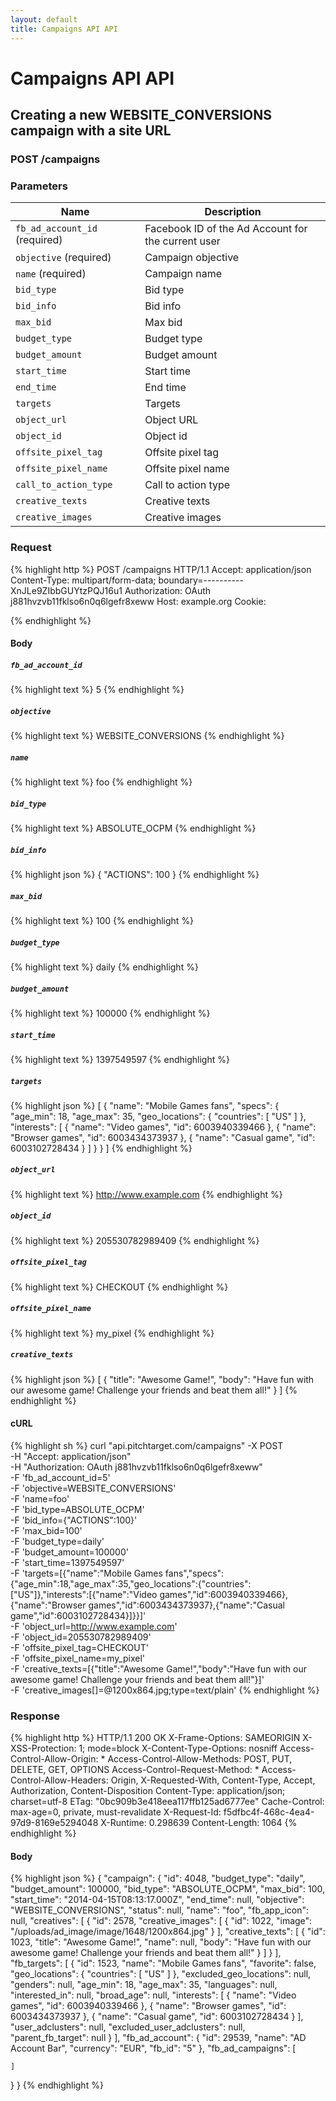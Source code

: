 ```yaml
---
layout: default
title: Campaigns API API
---
```


# Campaigns API API

## Creating a new WEBSITE_CONVERSIONS campaign with a site URL

### POST /campaigns


### Parameters

Name | Description |
-----|-------------|
`fb_ad_account_id` (required) | Facebook ID of the Ad Account for the current user |
`objective` (required) | Campaign objective |
`name` (required) | Campaign name |
`bid_type`  | Bid type |
`bid_info`  | Bid info |
`max_bid`  | Max bid |
`budget_type`  | Budget type |
`budget_amount`  | Budget amount |
`start_time`  | Start time |
`end_time`  | End time |
`targets`  | Targets |
`object_url`  | Object URL |
`object_id`  | Object id |
`offsite_pixel_tag`  | Offsite pixel tag |
`offsite_pixel_name`  | Offsite pixel name |
`call_to_action_type`  | Call to action type |
`creative_texts`  | Creative texts |
`creative_images`  | Creative images |

### Request

{% highlight http %}
POST /campaigns HTTP/1.1
Accept: application/json
Content-Type: multipart/form-data; boundary=----------XnJLe9ZIbbGUYtzPQJ16u1
Authorization: OAuth j881hvzvb11fklso6n0q6lgefr8xeww
Host: example.org
Cookie: 

{% endhighlight %}

#### Body

##### `fb_ad_account_id`

{% highlight text %}
5
{% endhighlight %}

##### `objective`

{% highlight text %}
WEBSITE_CONVERSIONS
{% endhighlight %}

##### `name`

{% highlight text %}
foo
{% endhighlight %}

##### `bid_type`

{% highlight text %}
ABSOLUTE_OCPM
{% endhighlight %}

##### `bid_info`

{% highlight json %}
{
  "ACTIONS": 100
}
{% endhighlight %}

##### `max_bid`

{% highlight text %}
100
{% endhighlight %}

##### `budget_type`

{% highlight text %}
daily
{% endhighlight %}

##### `budget_amount`

{% highlight text %}
100000
{% endhighlight %}

##### `start_time`

{% highlight text %}
1397549597
{% endhighlight %}

##### `targets`

{% highlight json %}
[
  {
    "name": "Mobile Games fans",
    "specs": {
      "age_min": 18,
      "age_max": 35,
      "geo_locations": {
        "countries": [
          "US"
        ]
      },
      "interests": [
        {
          "name": "Video games",
          "id": 6003940339466
        },
        {
          "name": "Browser games",
          "id": 6003434373937
        },
        {
          "name": "Casual game",
          "id": 6003102728434
        }
      ]
    }
  }
]
{% endhighlight %}

##### `object_url`

{% highlight text %}
http://www.example.com
{% endhighlight %}

##### `object_id`

{% highlight text %}
205530782989409
{% endhighlight %}

##### `offsite_pixel_tag`

{% highlight text %}
CHECKOUT
{% endhighlight %}

##### `offsite_pixel_name`

{% highlight text %}
my_pixel
{% endhighlight %}

##### `creative_texts`

{% highlight json %}
[
  {
    "title": "Awesome Game!",
    "body": "Have fun with our awesome game! Challenge your friends and beat them all!"
  }
]
{% endhighlight %}


#### cURL

{% highlight sh %}
curl "api.pitchtarget.com/campaigns" -X POST \
	-H "Accept: application/json" \
	-H "Authorization: OAuth j881hvzvb11fklso6n0q6lgefr8xeww" \
	-F 'fb_ad_account_id=5' \
	-F 'objective=WEBSITE_CONVERSIONS' \
	-F 'name=foo' \
	-F 'bid_type=ABSOLUTE_OCPM' \
	-F 'bid_info={"ACTIONS":100}' \
	-F 'max_bid=100' \
	-F 'budget_type=daily' \
	-F 'budget_amount=100000' \
	-F 'start_time=1397549597' \
	-F 'targets=[{"name":"Mobile Games fans","specs":{"age_min":18,"age_max":35,"geo_locations":{"countries":["US"]},"interests":[{"name":"Video games","id":6003940339466},{"name":"Browser games","id":6003434373937},{"name":"Casual game","id":6003102728434}]}}]' \
	-F 'object_url=http://www.example.com' \
	-F 'object_id=205530782989409' \
	-F 'offsite_pixel_tag=CHECKOUT' \
	-F 'offsite_pixel_name=my_pixel' \
	-F 'creative_texts=[{"title":"Awesome Game!","body":"Have fun with our awesome game! Challenge your friends and beat them all!"}]' \
	-F 'creative_images[]=@1200x864.jpg;type=text/plain'
{% endhighlight %}

### Response

{% highlight http %}
HTTP/1.1 200 OK
X-Frame-Options: SAMEORIGIN
X-XSS-Protection: 1; mode=block
X-Content-Type-Options: nosniff
Access-Control-Allow-Origin: *
Access-Control-Allow-Methods: POST, PUT, DELETE, GET, OPTIONS
Access-Control-Request-Method: *
Access-Control-Allow-Headers: Origin, X-Requested-With, Content-Type, Accept, Authorization, Content-Disposition
Content-Type: application/json; charset=utf-8
ETag: "0bc909b3e418eea117ffb125ad6777ee"
Cache-Control: max-age=0, private, must-revalidate
X-Request-Id: f5dfbc4f-468c-4ea4-97d9-8169e5294048
X-Runtime: 0.298639
Content-Length: 1064
{% endhighlight %}

#### Body

{% highlight json %}
{
  "campaign": {
    "id": 4048,
    "budget_type": "daily",
    "budget_amount": 100000,
    "bid_type": "ABSOLUTE_OCPM",
    "max_bid": 100,
    "start_time": "2014-04-15T08:13:17.000Z",
    "end_time": null,
    "objective": "WEBSITE_CONVERSIONS",
    "status": null,
    "name": "foo",
    "fb_app_icon": null,
    "creatives": [
      {
        "id": 2578,
        "creative_images": [
          {
            "id": 1022,
            "image": "/uploads/ad_image/image/1648/1200x864.jpg"
          }
        ],
        "creative_texts": [
          {
            "id": 1023,
            "title": "Awesome Game!",
            "name": null,
            "body": "Have fun with our awesome game! Challenge your friends and beat them all!"
          }
        ]
      }
    ],
    "fb_targets": [
      {
        "id": 1523,
        "name": "Mobile Games fans",
        "favorite": false,
        "geo_locations": {
          "countries": [
            "US"
          ]
        },
        "excluded_geo_locations": null,
        "genders": null,
        "age_min": 18,
        "age_max": 35,
        "languages": null,
        "interested_in": null,
        "broad_age": null,
        "interests": [
          {
            "name": "Video games",
            "id": 6003940339466
          },
          {
            "name": "Browser games",
            "id": 6003434373937
          },
          {
            "name": "Casual game",
            "id": 6003102728434
          }
        ],
        "user_adclusters": null,
        "excluded_user_adclusters": null,
        "parent_fb_target": null
      }
    ],
    "fb_ad_account": {
      "id": 29539,
      "name": "AD Account Bar",
      "currency": "EUR",
      "fb_id": "5"
    },
    "fb_ad_campaigns": [

    ]
  }
}
{% endhighlight %}

